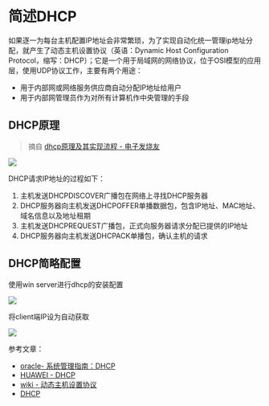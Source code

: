 # 简述DHCP

如果逐一为每台主机配置IP地址会非常繁琐，为了实现自动化统一管理ip地址分配，就产生了动态主机设置协议（英语：Dynamic Host Configuration Protocol，缩写：DHCP）；它是一个用于局域网的网络协议，位于OSI模型的应用层，使用UDP协议工作，主要有两个用途：

* 用于内部网或网络服务供应商自动分配IP地址给用户
* 用于内部网管理员作为对所有计算机作中央管理的手段

## DHCP原理

> 摘自 [dhcp原理及其实现流程 - 电子发烧友](http://www.elecfans.com/baike/wangluo/luyouqi/20180306643883.html)

![](https://i.postimg.cc/44zhF27G/p-IYBAFqe-Z5q-AXTe-OAABe-E14sd-KY128.jpg)

DHCP请求IP地址的过程如下：
1. 主机发送DHCPDISCOVER广播包在网络上寻找DHCP服务器
2. DHCP服务器向主机发送DHCPOFFER单播数据包，包含IP地址、MAC地址、域名信息以及地址租期
3. 主机发送DHCPREQUEST广播包，正式向服务器请求分配已提供的IP地址
4. DHCP服务器向主机发送DHCPACK单播包，确认主机的请求

## DHCP简略配置

使用win server进行dhcp的安装配置

![](https://i.postimg.cc/wTytv8BQ/Snipaste-2019-09-01-15-00-52.png)

将client端IP设为自动获取

![](https://i.postimg.cc/6q0N6Qvp/Snipaste-2019-09-01-16-44-29.png)

参考文章：

* [oracle- 系统管理指南：DHCP](https://docs.oracle.com/cd/E24847_01/html/819-7058/dhcp-overview-14a.html)
* [HUAWEI - DHCP](https://support.huawei.com/enterprise/zh/doc/EDOC1100058966/2ef50604)
* [wiki - 动态主机设置协议](https://zh.wikipedia.org/wiki/%E5%8A%A8%E6%80%81%E4%B8%BB%E6%9C%BA%E8%AE%BE%E7%BD%AE%E5%8D%8F%E8%AE%AE)
* [DHCP](https://cshihong.github.io/2017/12/09/DHCP/)
